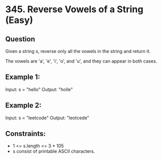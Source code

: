 # 345. Reverse Vowels of a String (Easy)

## Question

Given a string s, reverse only all the vowels in the string and return it.

The vowels are 'a', 'e', 'i', 'o', and 'u', and they can appear in both cases.

## Example 1:

Input: s = "hello"
Output: "holle"

## Example 2:

Input: s = "leetcode"
Output: "leotcede"
 
## Constraints:

- 1 <= s.length <= 3 * 105
- s consist of printable ASCII characters.